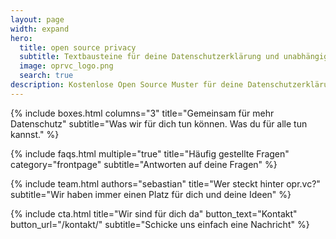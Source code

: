 ```yaml
---
layout: page
width: expand
hero:
  title: open source privacy
  subtitle: Textbausteine für deine Datenschutzerklärung und unabhängige Hintergrundinformationen
  image: oprvc_logo.png
  search: true
description: Kostenlose Open Source Muster für deine Datenschutzerklärung inkl. technischer und juristischer Hinweise.
---
```


{% include boxes.html columns="3" title="Gemeinsam für mehr Datenschutz" subtitle="Was wir für dich tun können. Was du für alle tun kannst." %}

<!---
{% include featured.html tag="featured" title="Popular Articles" subtitle="Selected featured articles to get you started fast in Jekyll" %}


{% include videos.html columns="2" title="Video Tutorials" subtitle="Watch screencasts to get you started fast with Jekyll" %}
--->

{% include faqs.html multiple="true" title="Häufig gestellte Fragen" category="frontpage" subtitle="Antworten auf deine Fragen" %}

{% include team.html authors="sebastian" title="Wer steckt hinter opr.vc?" subtitle="Wir haben immer einen Platz für dich und deine Ideen" %}

{% include cta.html title="Wir sind für dich da" button_text="Kontakt" button_url="/kontakt/" subtitle="Schicke uns einfach eine Nachricht" %}

